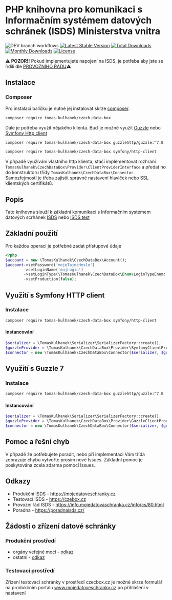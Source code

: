 # PHP knihovna pro komunikaci s Informačním systémem datových schránek (ISDS) Ministerstva vnitra

![DEV branch workflows](https://github.com/tomas-kulhanek/czech-data-box/actions/workflows/main.yml/badge.svg)
[![Latest Stable Version](https://poser.pugx.org/tomas-kulhanek/czech-data-box/v/stable)](https://packagist.org/packages/tomas-kulhanek/czech-data-box)
[![Total Downloads](https://poser.pugx.org/tomas-kulhanek/czech-data-box/downloads)](https://packagist.org/packages/tomas-kulhanek/czech-data-box)
[![Monthly Downloads](https://poser.pugx.org/tomas-kulhanek/czech-data-box/d/monthly)](https://packagist.org/packages/tomas-kulhanek/czech-data-box)
[![License](https://poser.pugx.org/tomas-kulhanek/czech-data-box/license)](https://packagist.org/packages/tomas-kulhanek/czech-data-box)


⚠ **POZOR!!** Pokud implementujete napojení na ISDS, je potřeba aby jste se řídili dle [PROVOZNÍHO ŘÁDU](https://info.mojedatovaschranka.cz/info/cs/80.html)⚠
## Instalace

### Composer

Pro instalaci balíčku je nutné jej instalovat skrze [composer](https://getcomposer.org/).

```bash
composer require tomas-kulhanek/czech-data-box
```

Dále je potřeba využít nějakého klienta. Buď je možné využít [Guzzle](https://github.com/guzzle/guzzle/) nebo [Symfony Http client](https://github.com/symfony/http-client)
```bash
composer require tomas-kulhanek/czech-data-box guzzlehttp/guzzle:^7.0
```
```bash
composer require tomas-kulhanek/czech-data-box symfony/http-client
```

V případě využívání vlastního http klienta, stačí implementovat rozhraní `TomasKulhanek\CzechDataBox\Provider\ClientProviderInterface` a předat ho do konstruktoru třídy `TomasKulhanek\CzechDataBox\Connector`. Samozřejmostí je třeba zajistit správné nastavení hlaviček nebo SSL klientských certifikátů.

## Popis
Tato knihovna slouží k základní komunikaci s Informačním systémem datových scrhánek [ISDS](https://mojedatovaschranka.cz) nebo [ISDS test](https://czebox.cz)

## Základní použití
Pro každou operaci je potřebné zadat přístupové údaje

```php
<?php
$account = new \TomasKulhanek\CzechDataBox\Account();
$account->setPassword('mojeTajneHeslo')
        ->setLoginName('mujLogin')
        ->setLoginType(\TomasKulhanek\CzechDataBox\Enum\LoginTypeEnum::NAME_PASSWORD)
        ->setProduction(false);
```

## Využití s Symfony HTTP client
### Instalace
```bash
composer require tomas-kulhanek/czech-data-box symfony/http-client
```
#### Instancování
```php
$serializer = \TomasKulhanek\Serializer\SerializerFactory::create();
$guzzleProvider = \TomasKulhanek\CzechDataBox\Provider\SymfonyClientProvider::create();
$connector = new \TomasKulhanek\CzechDataBox\Connector($serializer, $guzzleProvider);
```

## Využití s Guzzle 7
### Instalace
```bash
composer require tomas-kulhanek/czech-data-box guzzlehttp/guzzle:^7.0
```
#### Instancování 
```php
$serializer = \TomasKulhanek\Serializer\SerializerFactory::create();
$guzzleProvider = \TomasKulhanek\CzechDataBox\Provider\GuzzleClientProvider::create();
$connector = new \TomasKulhanek\CzechDataBox\Connector($serializer, $guzzleProvider);
```
## Pomoc a řešní chyb

V případě že potřebujete poradit, nebo při implementaci Vám třída zobrazuje chybu vytvořte prosím nové Issues.
Základní pomoc je poskytována zcela zdarma pomocí Issues.

## Odkazy
- Produkční ISDS - https://mojedatoveschranky.cz
- Testovací ISDS - https://czebox.cz
- Provozní řád ISDS - https://info.mojedatovaschranka.cz/info/cs/80.html
- Poradna - https://poradnaisds.cz/

## Žádosti o zřízení datové schránky
### Produkční prostředí
- orgány veřejné moci - [odkaz](https://www.datoveschranky.info/documents/1744842/1746058/sprava_dalsich_DS_OVM.zfo/cfd889e3-0c11-4228-d87f-5c426dfc5ebb)
- ostatní - [odkaz](https://www.datoveschranky.info/documents/1744842/1746063/zadost_zrizeni_ds.zfo/42ee7c26-16dd-427f-94c8-319453efdae4)

### Testovací prostředí
Zřízení testovací schránky v prostředí czecbox.cz je možné skrze formulář na produkčním portalu www.mojedatoveschranky.cz po přihlášení v nastavení
